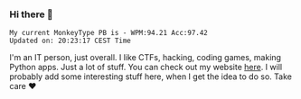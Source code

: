 ### Hi there 👋
<!-- PB START -->
```
My current MonkeyType PB is - WPM:94.21 Acc:97.42
Updated on: 20:23:17 CEST Time
```
<!-- PB END -->
I'm an IT person, just overall. I like CTFs, hacking, coding games, making Python apps. Just a lot of stuff.
You can check out my website [here](https://skill3472.github.io/).
I will probably add some interesting stuff here, when I get the idea to do so. Take care ❤️
